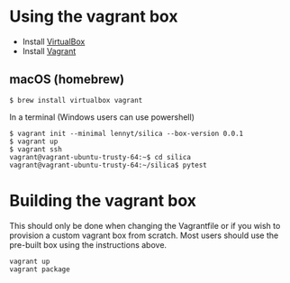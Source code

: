 # Using the vagrant box
* Install [VirtualBox](https://www.virtualbox.org/wiki/Downloads)
* Install [Vagrant](https://www.vagrantup.com/downloads.html)

## macOS (homebrew)
```
$ brew install virtualbox vagrant
```

In a terminal (Windows users can use powershell)
```
$ vagrant init --minimal lennyt/silica --box-version 0.0.1
$ vagrant up
$ vagrant ssh
vagrant@vagrant-ubuntu-trusty-64:~$ cd silica
vagrant@vagrant-ubuntu-trusty-64:~/silica$ pytest
```

# Building the vagrant box
This should only be done when changing the Vagrantfile or if you wish to
provision a custom vagrant box from scratch. Most users should use the
pre-built box using the instructions above.
```
vagrant up
vagrant package
```

